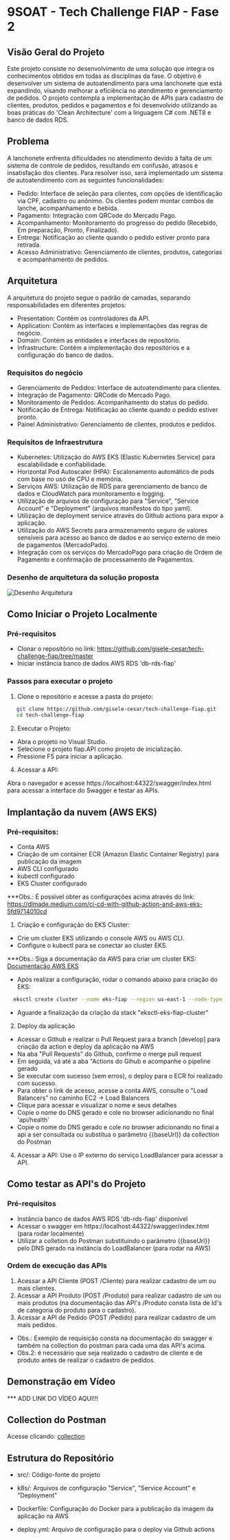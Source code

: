 # 9SOAT - Tech Challenge FIAP - Fase 2

## Visão Geral do Projeto

Este projeto consiste no desenvolvimento de uma solução que integra os conhecimentos obtidos em todas as disciplinas da fase. O objetivo é desenvolver um sistema de autoatendimento para uma lanchonete que está expandindo, visando melhorar a eficiência no atendimento e gerenciamento de pedidos.
O projeto contempla a implementação de APIs para cadastro de clientes, produtos, pedidos e pagamentos e foi desenvolvido utilizando as boas práticas do 'Clean Architecture' com a linguagem C# com .NET8 e banco de dados RDS.

## Problema

A lanchonete enfrenta dificuldades no atendimento devido à falta de um sistema de controle de pedidos, resultando em confusão, atrasos e insatisfação dos clientes. Para resolver isso, será implementado um sistema de autoatendimento com as seguintes funcionalidades:

 - Pedido: Interface de seleção para clientes, com opções de identificação via CPF, cadastro ou anônimo. Os clientes podem montar combos de lanche, acompanhamento e bebida.
 - Pagamento: Integração com QRCode do Mercado Pago.
 - Acompanhamento: Monitoramento do progresso do pedido (Recebido, Em preparação, Pronto, Finalizado).
 - Entrega: Notificação ao cliente quando o pedido estiver pronto para retirada.
 - Acesso Administrativo: Gerenciamento de clientes, produtos, categorias e acompanhamento de pedidos.

 ## Arquitetura

 A arquitetura do projeto segue o padrão de camadas, separando responsabilidades em diferentes projetos:
   - Presentation: Contém os controladores da API.
   - Application: Contém as interfaces e implementações das regras de negócio.
   - Domain: Contém as entidades e interfaces de repositório.
   - Infrastructure: Contém a implementação dos repositórios e a configuração do banco de dados.

 ### Requisitos do negócio

 - Gerenciamento de Pedidos: Interface de autoatendimento para clientes.
 - Integração de Pagamento: QRCode do Mercado Pago.
 - Monitoramento de Pedidos: Acompanhamento do status do pedido.
 - Notificação de Entrega: Notificação ao cliente quando o pedido estiver pronto.
 - Painel Administrativo: Gerenciamento de clientes, produtos e pedidos.

 ### Requisitos de Infraestrutura

 - Kubernetes: Utilização do AWS EKS (Elastic Kubernetes Service) para escalabilidade e confiabilidade.
 - Horizontal Pod Autoscaler (HPA): Escalonamento automático de pods com base no uso de CPU e memória.
 - Serviços AWS: Utilização de RDS para gerenciamento de banco de dados e CloudWatch para monitoramento e logging.
 - Utilização de arquivos de configuração para "Service", "Service Account" e "Deployment" (arquivos manifestos do tipo yaml).
 - Utilização de deployment service através do Github actions para expor a aplicação.
 - Utilização do AWS Secrets para armazenamento seguro de valores sensíveis para acesso ao banco de dados e ao serviço externo de meio de pagamentos (MercadoPado).
 - Integração com os serviços do MercadoPago para criação de Ordem de Pagamento e confirmação de processamento de Pagamentos.

 ### Desenho de arquitetura da solução proposta

 ![Desenho Arquitetura](docs/Desenho%20Arquitetura.jpg)

## Como Iniciar o Projeto Localmente

### Pré-requisitos

- Clonar o repositório no link: https://github.com/gisele-cesar/tech-challenge-fiap/tree/master
- Iniciar instância banco de dados AWS RDS 'db-rds-fiap'

### Passos para executar o projeto

1. Clone o repositório e acesse a pasta do projeto:

```bash
   git clone https://github.com/gisele-cesar/tech-challenge-fiap.git
   cd tech-challenge-fiap
```

2. Executar o Projeto:
 -  Abra o projeto no Visual Studio.
 -  Selecione o projeto fiap.API como projeto de inicialização.
 -  Pressione F5 para iniciar a aplicação.

4.	Acessar a API:
   
   Abra o navegador e acesse https://localhost:44322/swagger/index.html para acessar a interface do Swagger e testar as APIs.

## Implantação da nuvem (AWS EKS)

### Pré-requisitos:

 - Conta AWS
 - Criação de um container ECR (Amazon Elastic Container Registry) para publicação da imagem
 - AWS CLI configurado
 - kubectl configurado
 - EKS Cluster configurado

 ***Obs.: É possível obter as configurações acima através do link: https://dlmade.medium.com/ci-cd-with-github-action-and-aws-eks-5fd9714010cd


1. Criação e configuração do EKS Cluster: 

 - Crie um cluster EKS utilizando o console AWS ou AWS CLI.
 - Configure o kubectl para se conectar ao cluster EKS.

 ***Obs.: Siga a documentação da AWS para criar um cluster EKS: [Documentação AWS EKS](https://docs.aws.amazon.com/pt_br/eks/latest/userguide/getting-started.html)

 - Após realizar a configuração, rodar o comando abaixo para criação do EKS:
 ```bash
   eksctl create cluster --name eks-fiap --region us-east-1 --node-type t3.micro
```
 - Aguarde a finalização da criação da stack "eksctl-eks-fiap-cluster"

2. Deploy da aplicação

 - Acessar o Github e realizar o Pull Request para a branch [develop] para criação da action e deploy da aplicação na AWS
 - Na aba "Pull Requests" do Github, confirme o merge pull request
 - Em seguida, vá até a aba "Actions do Gihub e acompanhe o pipeline gerado
 - Se executar com sucesso (sem erros), o deploy para o ECR foi realizado com sucesso.
 - Para obter o link de acesso, acesse a conta AWS, consulte o "Load Balancers" no caminho EC2 -> Load Balancers
 - Clique para acessar e visualizar o nome e seus detalhes
 - Copie o nome do DNS gerado e cole no browser adicionando no final 'api/health'
 - Copie o nome do DNS gerado e cole no browser adicionando no final a api a ser consultada ou substitua o parâmetro {{baseUrl}} da collection do Postman

4. Acessar a API: Use o IP externo do serviço LoadBalancer para acessar a API.


## Como testar as API's do Projeto

### Pré-requisitos

- Instância banco de dados AWS RDS 'db-rds-fiap' disponível
- Acessar o swagger em https://localhost:44322/swagger/index.html (para rodar localmente)
- Utilizar a colletion do Postman substituindo o parâmetro {{baseUrl}} pelo DNS gerado na instância do LoadBalancer  (para rodar na AWS)

### Ordem de execução das APIs

1. Acessar a API Cliente (POST /Cliente) para realizar cadastro de um ou mais clientes.
2. Acessar a API Produto (POST /Produto) para realizar cadastro de um ou mais produtos (na documentação das API's /Produto consta lista de Id's de categoria do produto para o cadastro).
3. Acessar a API de Pedido (POST /Pedido) para realizar cadastro de um mais pedidos.

- Obs.: Exemplo de requisição consta na documentação do swagger e também na collection do postman para cada uma das API's acima.
- Obs.2: é necessário que seja realizado o cadastro de cliente e de produto antes de realizar o cadastro de pedidos.

## Demonstração em Vídeo

*** ADD LINK DO VÍDEO AQUI!!!

## Collection do Postman

Acesse clicando: [collection](docs/9SOAT%20-%20Tech%20Challenge%20-%20Fase%202.postman_collection.json)

## Estrutura do Repositório

 - src/: Código-fonte do projeto

 - k8s/: Arquivos de configuração "Service", "Service Account" e "Deployment"

 - Dockerfile: Configuração do Docker para a publicação da imagem da aplicação na AWS

 - deploy.yml: Arquivo de configuração para o deploy via Github actions
